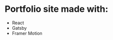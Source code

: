 <h1>Portfolio site made with:</h1>
<ul>
  <li>React</li>
  <li>Gatsby</li>
  <li>Framer Motion</li>
</ul>
